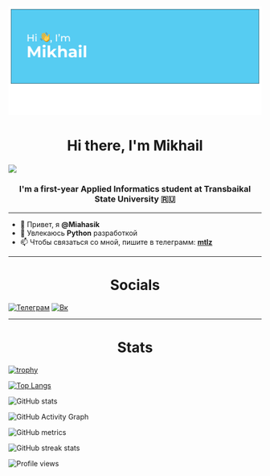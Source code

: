 <img src="header.png" alt="альтернативный текст">

<h1 align="center">Hi there, I'm Mikhail</h1>
<img align="center" src="https://github.com/blackcater/blackcater/raw/main/images/Hi.gif" height="32"/></h1>
<h3 align="center">I'm a first-year Applied Informatics student at Transbaikal State University 🇷🇺</h3>

____

- 👋 Привет, я **@Miahasik**
- 👀 Увлекаюсь **Python** разработкой
- 📫 Чтобы связаться со мной, пишите в телеграмм: **[mtlz](https://t.me/maskofmeow)**


____

<h1 align="center">Socials</h3>

[<img src='https://upload.wikimedia.org/wikipedia/commons/thumb/8/83/Telegram_2019_Logo.svg/512px-Telegram_2019_Logo.svg.png' alt='Телеграм' height='40'>](https://t.me/maskofmeow)
[<img src='https://upload.wikimedia.org/wikipedia/commons/2/21/VK.com-logo.svg' alt='Вк' height='40'>](https://vk.com/mshqqqqq)  


____

<h1 align="center">Stats</h3>


[![trophy](https://github-profile-trophy.vercel.app/?username=mshqq)](https://github.com/ryo-ma/github-profile-trophy)

[![Top Langs](https://github-readme-stats.vercel.app/api/top-langs/?username=mshqq)](https://github.com/anuraghazra/github-readme-stats)

![GitHub stats](https://github-readme-stats.vercel.app/api?username=mshqq&show_icons=true)  

![GitHub Activity Graph](https://activity-graph.herokuapp.com/graph?username=mshqq)  

![GitHub metrics](https://metrics.lecoq.io/mshqq)  

![GitHub streak stats](https://github-readme-streak-stats.herokuapp.com/?user=mshqq)  

![Profile views](https://gpvc.arturio.dev/mshqq)  
